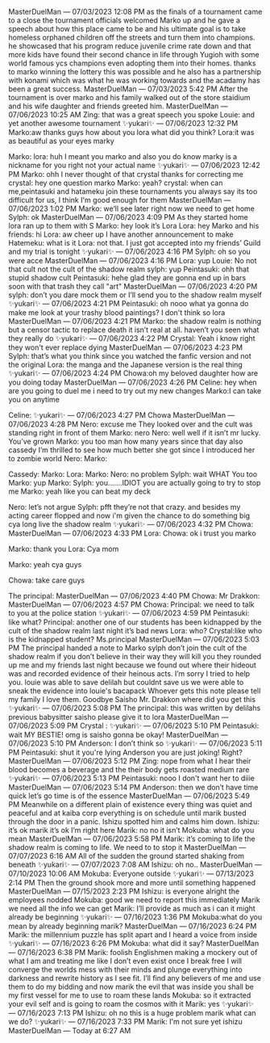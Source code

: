 MasterDuelMan — 07/03/2023 12:08 PM
as the finals of a tournament came to a close the tournament officials welcomed Marko up and he gave a speech about how this place came to be and his ultimate goal is to take homeless orphaned children off the streets and turn them into champions. he showcased that his program reduce juvenile crime rate down and that more kids have found their second chance in life through Yugioh with some world famous ycs champions even adopting them into their homes. thanks to marko winning the lottery this was possible and he also has a partnership with konami which was what he was working towards and the acadamy has been a great success.
MasterDuelMan — 07/03/2023 5:42 PM
After the tournament is over marko and his family walked out of the store staidium and his wife daughter and friends greeted him.
MasterDuelMan — 07/06/2023 10:25 AM
Zing: that was a great speech you spoke
Louie: and yet another awesome tournament
✨yukari✨ — 07/06/2023 12:32 PM
Marko:aw thanks guys how about you lora what did you think?
Lora:it was as beautiful as your eyes marky

Marko: 
lora: huh I meant you marko and also you do know marky is a nickname for you right not your actual name
✨yukari✨ — 07/06/2023 12:42 PM
Marko: ohh I never thought of that crystal thanks for correcting me
crystal: hey one question marko
Marko: yeah?
crystal: when can me,peintasuki and hatameku join these tournaments you always say its too difficult for us, I think I'm good enough for them
MasterDuelMan — 07/06/2023 1:02 PM
Marko: we’ll see later right now we need to get home
Sylph: ok
MasterDuelMan — 07/06/2023 4:09 PM
As they started home lora ran up to them with S
Marko: hey look it’s Lora 
Lora: hey
Marko and his friends: hi
Lora: aw cheer up I have another announcement to make
Hatemeku: what is it
Lora: not that. I just got accepted into my friends’ Guild and my trial is tonight
✨yukari✨ — 07/06/2023 4:16 PM
Sylph: oh so you were acce
MasterDuelMan — 07/06/2023 4:16 PM
Lora: yup
Louie: No not that cult not the cult of the shadow realm
sylph: yup 
Peintasuki: ohh that stupid shadow cult
Peintasuki: hehe glad they are gonna end up in bars soon with that trash they call "art"
MasterDuelMan — 07/06/2023 4:20 PM
sylph: don’t you dare mock them or I’ll send you to the shadow realm myself
✨yukari✨ — 07/06/2023 4:21 PM
Peintasuki: oh nooo what ya gonna do make me look at your trashy blood paintings? I don't think so lora
MasterDuelMan — 07/06/2023 4:21 PM
Marko: the shadow realm is nothing but a censor tactic to replace death it isn’t real at all.  haven’t you seen what they really do 
✨yukari✨ — 07/06/2023 4:22 PM
Crystal: Yeah i know right they won't ever replace dying
MasterDuelMan — 07/06/2023 4:23 PM
Sylph: that’s what you think since you watched the fanfic version and not the original
 Lora: the manga and the Japanese version is the real thing
✨yukari✨ — 07/06/2023 4:24 PM
Chowa:oh my beloved daughter how are you doing today
MasterDuelMan — 07/06/2023 4:26 PM
Celine: hey when are you going to duel me i need to try out my new changes
Marko:I can take you on anytime 

Celine:
✨yukari✨ — 07/06/2023 4:27 PM
Chowa
MasterDuelMan — 07/06/2023 4:28 PM
Nero: excuse me
They looked over and the cult was standing right in front of them
Marko: nero
Nero: well well if it isn’t mr lucky. You’ve grown 
Marko: you too man how many years since that day also cassedy I’m thrilled to see how much better she got since I introduced her to zombie world 
Nero: 
Marko: 

Cassedy:
Marko: 
Lora: 
Marko: 
Nero: no problem 
Sylph: wait WHAT You too 
Marko: yup 
Marko: 
Sylph: you…….IDIOT you are actually going to try to stop me
Marko: yeah like you can beat my deck

Nero: let’s not argue 
Sylph: pfft  they’re not that crazy. and besides my acting career flopped and now i'm given the chance to do something big cya long live the shadow realm
✨yukari✨ — 07/06/2023 4:32 PM
Chowa: 
MasterDuelMan — 07/06/2023 4:33 PM
Lora: 
Chowa: ok i trust you marko

Marko: thank you 
Lora: Cya mom 

Marko: yeah cya guys 


Chowa: take care guys

The principal:
MasterDuelMan — 07/06/2023 4:40 PM
Chowa:
Mr Drakkon: 
MasterDuelMan — 07/06/2023 4:57 PM
Chowa:
Principal: we need to talk to you at the police station
✨yukari✨ — 07/06/2023 4:59 PM
Peintasuki: like what?
Principal: another one of our students has been kidnapped by the cult of the shadow realm last night it’s bad news
Lora: who? 
Crystal:like who is the kidnapped student? Ms.principal
MasterDuelMan — 07/06/2023 5:03 PM
The principal handed a note to Marko
sylph don’t join the cult of the shadow realm if you don’t believe in their way they will kill you they rounded up me and my friends last night because we found out where their hideout was and recorded evidence of their heinous acts. I’m sorry I tried to help you. louie was able to save delilah but couldnt save us we were able to sneak the evidence into louie's bacapack Whoever gets this note please tell my family I love them. Goodbye
Saisho
Mr. Drakkon where did you get this 
✨yukari✨ — 07/06/2023 5:08 PM
The principal: this was written by delilahs previous babysitter saisho please give it to lora
MasterDuelMan — 07/06/2023 5:09 PM
Crystal : 
✨yukari✨ — 07/06/2023 5:10 PM
Peintasuki: wait MY BESTIE! omg is saisho gonna be okay!
MasterDuelMan — 07/06/2023 5:10 PM
Anderson: I don’t think so
✨yukari✨ — 07/06/2023 5:11 PM
Peintasuki: shut it you're lying Anderson you are just joking! Right?
MasterDuelMan — 07/06/2023 5:12 PM
Zing: nope from what I hear their blood becomes a beverage and the their body gets roasted medium rare
✨yukari✨ — 07/06/2023 5:13 PM
Peintasuki: nooo I don't want her to diiie
MasterDuelMan — 07/06/2023 5:14 PM
Anderson: then we don’t have time quick let’s go time is of the essence 
MasterDuelMan — 07/06/2023 5:49 PM
Meanwhile on a different plain of existence every thing was quiet and peaceful and at kaiba corp everything is on schedule until marik busted through the door in a panic. Ishizu spotted him and calms him down. 
Ishizu: it’s ok marik it’s ok I’m right here 
Marik: no no it isn’t
Mokuba: what do you mean
MasterDuelMan — 07/06/2023 5:58 PM
Marik: it’s coming to life the shadow realm is coming to life.  We need to to stop it 
MasterDuelMan — 07/07/2023 6:16 AM
All of the sudden the ground started shaking from beneath
✨yukari✨ — 07/07/2023 7:08 AM
Ishizu: oh no..
MasterDuelMan — 07/10/2023 10:06 AM
Mokuba: Everyone outside
✨yukari✨ — 07/13/2023 2:14 PM
Then the ground shook more and more until something happened
MasterDuelMan — 07/15/2023 2:23 PM
Ishizu: is everyone alright
the employees nodded
Mokuba: good we need to report this immediately Marik we need all the info we can get
Marik: I’ll provide as much as i can it might already be beginning 
✨yukari✨ — 07/16/2023 1:36 PM
Mokuba:what do you mean by already beginning marik?
MasterDuelMan — 07/16/2023 6:24 PM
Marik: the millennium puzzle has split apart  and I heard a voice from inside
✨yukari✨ — 07/16/2023 6:26 PM
Mokuba: what did it say?
MasterDuelMan — 07/16/2023 6:38 PM
Marik: foolish Englishmen making a mockery out of what I am and treating me like I don’t even exist once I break free I will converge the worlds mess with their minds and plunge everything into darkness and rewrite history as I see fit. I’ll find any believers of me and use them to do my bidding and now marik the evil that was inside you shall be my first vessel for me to use to roam these lands 
Mokuba: so it extracted your evil self and is going to roam the cosmos with it
Marik: yes 
✨yukari✨ — 07/16/2023 7:13 PM
Ishizu: oh no this is a huge problem marik what can we do?
✨yukari✨ — 07/16/2023 7:33 PM
Marik: I'm not sure yet ishizu
MasterDuelMan — Today at 6:27 AM

